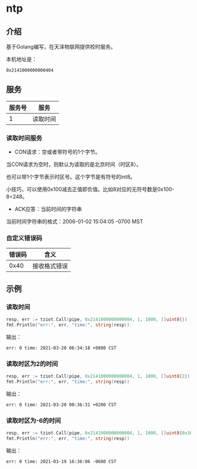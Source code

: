 # ntp

## 介绍
基于Golang编写，在天泽物联网提供校时服务。

本机地址是：
```text
0x2141000000000404
```

## 服务
服务号|服务
---|---
1|读取时间

### 读取时间服务
- CON请求：空或者带符号的1个字节。

当CON请求为空时，则默认为读取的是北京时间（时区8）。

也可以带1个字节表示时区号。这个字节是有符号的int8。

小技巧，可以使用0x100减去正值即负值。比如8对应的无符号数是0x100-8=248。

- ACK应答：当前时间的字符串

当前时间字符串的格式：2006-01-02 15:04:05 -0700 MST

### 自定义错误码
错误码|含义
---|---
0x40|接收格式错误

## 示例
### 读取时间
```go
resp, err := tziot.Call(pipe, 0x2141000000000004, 1, 1000, []uint8{})
fmt.Println("err:", err, "time:", string(resp))
```

输出：
```text
err: 0 time: 2021-03-20 06:34:18 +0800 CST
```

### 读取时区为2的时间
```go
resp, err := tziot.Call(pipe, 0x2141000000000004, 1, 1000, []uint8{2})
fmt.Println("err:", err, "time:", string(resp))
```

输出：
```text
err: 0 time: 2021-03-20 00:36:31 +0200 CST
```

### 读取时区为-6的时间
```go
resp, err := tziot.Call(pipe, 0x2141000000000004, 1, 1000, []uint8{0x100-6})
fmt.Println("err:", err, "time:", string(resp))
```

输出：
```text
err: 0 time: 2021-03-19 16:36:06 -0600 CST
```